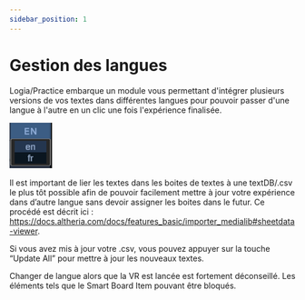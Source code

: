 ```yaml
---
sidebar_position: 1
---
```


# Gestion des langues

Logia/Practice embarque un module vous permettant d'intégrer plusieurs versions de vos textes dans différentes langues pour pouvoir passer d'une langue à l'autre en un clic une fois l'expérience finalisée.

![language](/img/UI_overview1_language.png)


Il est important de lier les textes dans les boites de textes à une textDB/.csv le plus tôt possible afin de pouvoir facilement mettre à jour votre expérience dans d’autre langue sans devoir assigner les boites dans le futur. Ce procédé est décrit ici : https://docs.altheria.com/docs/features_basic/importer_medialib#sheetdata-viewer.

Si vous avez mis à jour votre .csv, vous pouvez appuyer sur la touche “Update All” pour mettre à jour les nouveaux textes.

Changer de langue alors que la VR est lancée est fortement déconseillé. Les éléments tels que le Smart Board Item pouvant être bloqués. 







